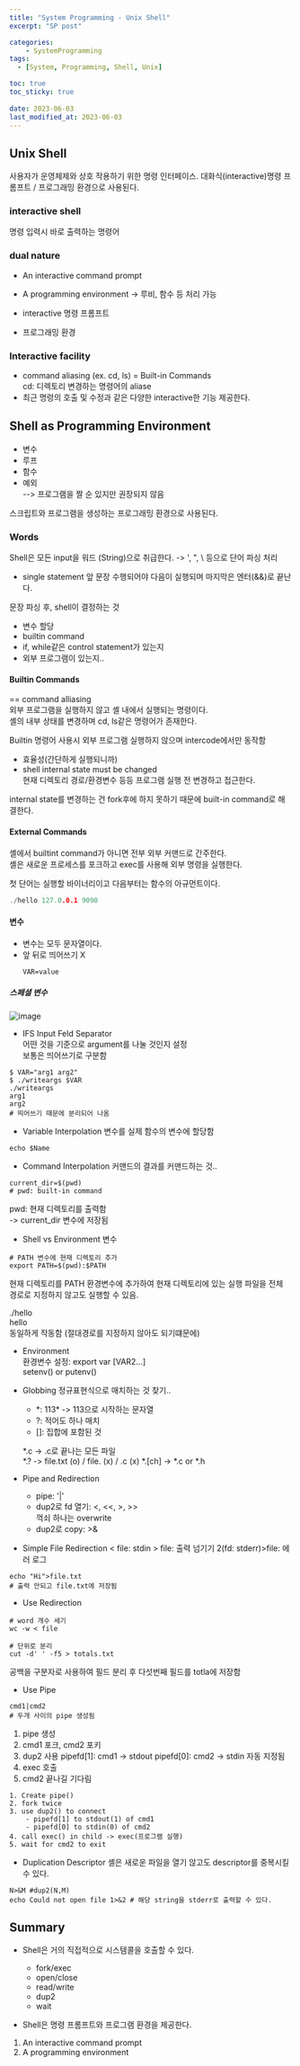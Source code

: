 ```yaml
---
title: "System Programming - Unix Shell"
excerpt: "SP post"

categories:
    - SystemProgramming
tags:
  - [System, Programming, Shell, Unix]

toc: true
toc_sticky: true
 
date: 2023-06-03
last_modified_at: 2023-06-03
---
```

## Unix Shell
사용자가 운영체제와 상호 작용하기 위한 명령 인터페이스.
대화식(interactive)명령 프롬프트 / 프로그래밍 환경으로 사용된다. 

### interactive shell
명령 입력시 바로 출력하는 명령어

### dual nature
- An interactive command prompt
- A programming environment
-> 루비, 함수 등 처리 가능

- interactive 명령 프롬프트
- 프로그래밍 환경

### Interactive facility
- command aliasing (ex. cd, ls) = Built-in Commands  
    cd: 디렉토리 변경하는 명령어의 aliase
- 최근 명령의 호출 및 수정과 같은 다양한 interactive한 기능 제공한다.

## Shell as Programming Environment
- 변수
- 루프
- 함수
- 예외  
--> 프로그램을 짤 순 있지만 권장되지 않음

스크립트와 프로그램을 생성하는 프로그래밍 환경으로 사용된다.

### Words
Shell은 모든 input을 워드 (String)으로 취급한다.
-> ', ", \ 등으로 단어 파싱 처리

- single statement
앞 문장 수행되어야 다음이 실행되며 마지막은 엔터(&&)로 끝난다.

문장 파싱 후, shell이 결정하는 것
- 변수 할당
- builtin command
- if, while같은 control statement가 있는지
- 외부 프로그램이 있는지..

#### Builtin Commands
== command alliasing  
외부 프로그램을 실행하지 않고 셸 내에서 실행되는 명령이다.  
셸의 내부 상태를 변경하며 cd, ls같은 명령어가 존재한다. 

Builtin 명령어 사용시 외부 프로그램 실행하지 않으며 intercode에서만 동작함
- 효율성(간단하게 실행되니까)
- shell internal state must be changed  
    현재 디렉토리 경로/환경변수 등등 프로그램 실행 전 변경하고 접근한다.

internal state를 변경하는 건 fork후에 하지 못하기 때문에 built-in command로 해결한다.

#### External Commands
셸에서 builtint command가 아니면 전부 외부 커맨드로 간주한다.  
셸은 새로운 프로세스를 포크하고 exec를 사용해 외부 명령을 실행한다.

첫 단어는 실행할 바이너리이고 다음부터는 함수의 아규먼트이다.
```c
./hello 127.0.0.1 9090
```

#### 변수
- 변수는 모두 문자열이다.
- 앞 뒤로 띄어쓰기 X
    ```
    VAR=value
    ```
##### 스페셜 변수

![image](https://github.com/ssoxong/ssoxong.github.io/assets/112956015/7604709a-f867-4ca4-b64e-ebf4f2dc31f7)

- IFS
Input Feld Separator  
어떤 것을 기준으로 argument를 나눌 것인지 설정  
보통은 띄어쓰기로 구분함

```shell
$ VAR="arg1 arg2"
$ ./writeargs $VAR
./writeargs
arg1
arg2
# 띄어쓰기 때문에 분리되어 나옴
```

- Variable Interpolation
변수를 실제 함수의 변수에 할당함
``` shell
echo $Name
```

- Command Interpolation
커맨드의 결과를 커맨드하는 것..
```shell
current_dir=$(pwd)
# pwd: built-in command
```
pwd: 현재 디렉토리를 출력함  
-> current_dir 변수에 저장됨

- Shell vs Environment 변수
```shell
# PATH 변수에 현재 디렉토리 추가
export PATH=$(pwd):$PATH
```
현재 디렉토리를 PATH 환경변수에 추가하여 현재 디렉토리에 있는 실행 파일을 전체 경로로 지정하지 않고도 실행할 수 있음.

./hello  
hello  
동일하게 작동함 (절대경로를 지정하지 않아도 되기떄문에)

- Environment  
    환경변수 설정: export var [VAR2...]  
    setenv() or putenv()

- Globbing
    정규표현식으로 매치하는 것 찾기..  
    - \*: 113\* -> 113으로 시작하는 문자열
    - ?: 적어도 하나 매치
    - []: 집합에 포함된 것  


    \*.c -> .c로 끝나는 모든 파일  
    \*.? -> file.txt (o) / file. (x) / .c (x)
    \*.[ch] -> \*.c or \*.h



- Pipe and Redirection
    - pipe: '|'
    - dup2로 fd 열기: <, <<, >, >>  
        꺽쇠 하나는 overwrite
    - dup2로 copy: >&

- Simple File Redirection
< file: stdin
\> file: 출력 넘기기
2(fd: stderr)>file: 에러 로그

```shell
echo "Hi">file.txt
# 출력 안되고 file.txt에 저장됨
```

- Use Redirection

```shell
# word 개수 세기
wc -w < file

# 단위로 분리
cut -d' ' -f5 > totals.txt
```

공백을 구분자로 사용하여 필드 분리 후 다섯번째 필드를 totla에 저장함

- Use Pipe

```shell
cmd1|cmd2
# 두개 사이의 pipe 생성됨
```

1. pipe 생성
2. cmd1 포크, cmd2 포키
3. dup2 사용
    pipefd[1]: cmd1 -> stdout
    pipefd[0]: cmd2 -> stdin
    자동 지정됨
4. exec 호출
5. cmd2 끝나길 기다림
```
1. Create pipe()
2. fork twice
3. use dup2() to connect  
    - pipefd[1] to stdout(1) of cmd1  
    - pipefd[0] to stdin(0) of cmd2
4. call exec() in child -> exec(프로그램 실행)
5. wait for cmd2 to exit
```

- Duplication Descriptor
셸은 새로운 파일을 열기 않고도 descriptor를 중복시킬 수 있다.

```shell
N>&M #dup2(N,M)
echo Could not open file 1>&2 # 해당 string을 stderr로 출력할 수 있다.
```

## Summary
- Shell은 거의 직접적으로 시스템콜을 호출할 수 있다. 
    - fork/exec
    - open/close
    - read/write
    - dup2
    - wait

- Shell은 명령 프롬프트와 프로그램 환경을 제공한다. 
1. An interactive command prompt
2. A programming environment
